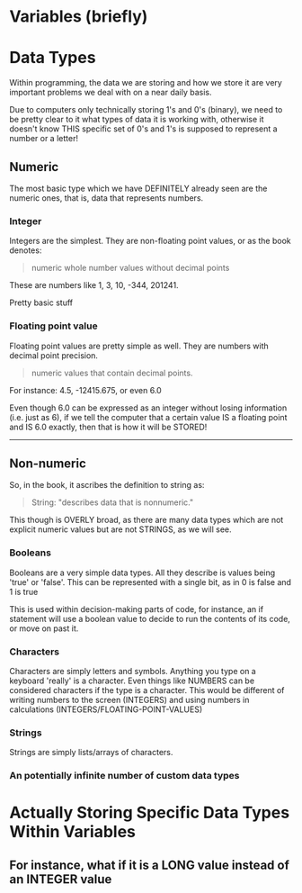 # Variables (briefly)



# Data Types

Within programming, the data we are storing and how we store it are very important problems we deal with on a near daily basis.

Due to computers only technically storing 1's and 0's (binary), we need to be pretty clear to it what types of data
it is working with, otherwise it doesn't know THIS specific set of 0's and 1's is supposed to represent a number
or a letter!

## Numeric

The most basic type which we have DEFINITELY already seen are the numeric ones, that is, 
data that represents numbers.

### Integer

Integers are the simplest. They are non-floating point values, or as the book denotes:
> numeric whole number values without decimal points

These are numbers like 1, 3, 10, -344, 201241.

Pretty basic stuff

### Floating point value

Floating point values are pretty simple as well. They are numbers with decimal point precision.
> numeric values that contain decimal points.

For instance: 4.5, -12415.675, or even 6.0

Even though 6.0 can be expressed as an integer without losing information (i.e. just as 6), 
if we tell the computer that a certain value IS a floating point and IS 6.0 exactly, then that is
how it will be STORED!

-----

## Non-numeric

So, in the book, it ascribes the definition to string as:
> String: "describes data that is nonnumeric."

This though is OVERLY broad, as there are many data types which are not explicit 
numeric values but are not STRINGS, as we will see.

### Booleans

Booleans are a very simple data types. All they describe is values being 'true' or 'false'.
This can be represented with a single bit, as in 0 is false and 1 is true

This is used within decision-making parts of code, for instance, an if statement will use
a boolean value to decide to run the contents of its code, or move on past it.

### Characters

Characters are simply letters and symbols. Anything you type on a keyboard 'really' is a character.
Even things like NUMBERS can be considered characters if the type is a character. This would be different 
of writing numbers to the screen (INTEGERS) and using numbers in calculations (INTEGERS/FLOATING-POINT-VALUES)

### Strings

Strings are simply lists/arrays of characters.

### An potentially infinite number of custom data types


# Actually Storing Specific Data Types Within Variables


## For instance, what if it is a LONG value instead of an INTEGER value